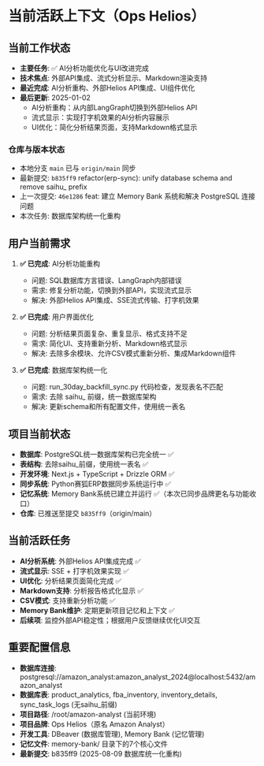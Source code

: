 # 当前活跃上下文（Ops Helios）

## 当前工作状态
- **主要任务**: ✅ AI分析功能优化与UI改进完成
- **技术焦点**: 外部API集成、流式分析显示、Markdown渲染支持
- **最近完成**: AI分析重构、外部Helios API集成、UI组件优化
- **最后更新**: 2025-01-02  
  - AI分析重构：从内部LangGraph切换到外部Helios API  
  - 流式显示：实现打字机效果的AI分析内容展示
  - UI优化：简化分析结果页面，支持Markdown格式显示

### 仓库与版本状态
- 本地分支 `main` 已与 `origin/main` 同步
- 最新提交: `b835ff9` refactor(erp-sync): unify database schema and remove saihu_ prefix
- 上一次提交: `46e1286` feat: 建立 Memory Bank 系统和解决 PostgreSQL 连接问题
- 本次任务: 数据库架构统一化重构

## 用户当前需求
1. **✅ 已完成**: AI分析功能重构
   - 问题: SQL数据库方言错误、LangGraph内部错误
   - 需求: 修复分析功能，切换到外部API，实现流式显示
   - 解决: 外部Helios API集成、SSE流式传输、打字机效果

2. **✅ 已完成**: 用户界面优化
   - 问题: 分析结果页面复杂、重复显示、格式支持不足
   - 需求: 简化UI、支持重新分析、Markdown格式显示
   - 解决: 去除多余模块、允许CSV模式重新分析、集成Markdown组件

3. **✅ 已完成**: 数据库架构统一化
   - 问题: run_30day_backfill_sync.py 代码检查，发现表名不匹配
   - 需求: 去除 saihu_ 前缀，统一数据库架构
   - 解决: 更新schema和所有配置文件，使用统一表名

## 项目当前状态
- **数据库**: PostgreSQL统一数据库架构已完全统一 ✅
- **表结构**: 去除saihu_前缀，使用统一表名 ✅
- **开发环境**: Next.js + TypeScript + Drizzle ORM ✅
- **同步系统**: Python赛狐ERP数据同步系统运行中 ✅
- **记忆系统**: Memory Bank系统已建立并运行 ✅（本次已同步品牌更名与功能收口）
- **仓库**: 已推送至提交 `b835ff9`（origin/main）

## 当前活跃任务
- **AI分析系统**: 外部Helios API集成完成 ✅
- **流式显示**: SSE + 打字机效果实现 ✅
- **UI优化**: 分析结果页面简化完成 ✅
- **Markdown支持**: 分析报告格式化显示 ✅
- **CSV模式**: 支持重新分析功能 ✅
- **Memory Bank维护**: 定期更新项目记忆和上下文 ✅
- **后续项**: 监控外部API稳定性；根据用户反馈继续优化UI交互

## 重要配置信息
- **数据库连接**: postgresql://amazon_analyst:amazon_analyst_2024@localhost:5432/amazon_analyst
- **数据库表**: product_analytics, fba_inventory, inventory_details, sync_task_logs (无saihu_前缀)
- **项目路径**: /root/amazon-analyst (当前环境)
- **项目品牌**: Ops Helios（原名 Amazon Analyst）
- **开发工具**: DBeaver (数据库管理), Memory Bank (记忆管理)
- **记忆文件**: memory-bank/ 目录下的7个核心文件
- **最新提交**: b835ff9 (2025-08-09 数据库统一化重构)
